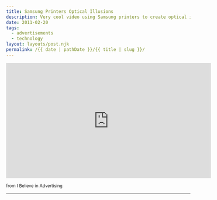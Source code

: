 ```yaml
---
title: Samsung Printers Optical Illusions
description: Very cool video using Samsung printers to create optical illusions.
date: 2011-02-20
tags: 
  - advertisements
  - technology
layout: layouts/post.njk
permalink: /{{ date | pathDate }}/{{ title | slug }}/
---
```


<iframe class="youtube-video" width="560" height="315" src="https://www.youtube.com/embed/NRP8T0qt-GI" title="YouTube video player" frameborder="0" allow="accelerometer; autoplay; clipboard-write; encrypted-media; gyroscope; picture-in-picture; web-share" allowfullscreen></iframe>

<small class="footnotes">from I Believe in Advertising</small>

---
